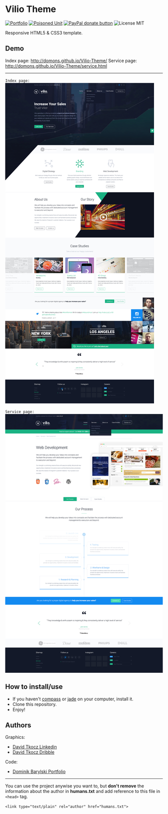 # Vilio Theme

[![Portfolio](https://img.shields.io/badge/My-portfolio-FA143A.svg)](http://domons.net "Dominik Barylski Portfolio | Frontend Developer | Backend Developer")
[![Poisoned Unit](https://img.shields.io/badge/Poisoned-Unit-5a3a76.svg)](http://poisoned-unit.com "Poisoned Unit Websites")
[![PayPal donate button](https://img.shields.io/badge/PayPal-donate-green.svg)](https://www.paypal.com/cgi-bin/webscr?cmd=_s-xclick&hosted_button_id=ZUF8R2BZDG6L6 "Donate once-off to this project using PayPal")
![License MIT](https://img.shields.io/badge/license-MIT-blue.svg)

Responsive HTML5 & CSS3 template.

## Demo
Index page: http://domons.github.io/Vilio-Theme/
Service page: http://domons.github.io/Vilio-Theme/service.html

---

`Index page:`
![Vilio Theme](/psd/index.jpg)

`Service page:`
![Vilio Theme](/psd/Service.jpg)

## How to install/use
- If you haven't [compass](http://compass-style.org/) or [jade](http://jade-lang.com/) on your computer, install it.
- Clone this repository.
- Enjoy!

## Authors

Graphics:
- [David Tkocz Linkedin](https://www.linkedin.com/in/davidtkocz)
- [David Tkocz Dribble](https://dribbble.com/davidtkocz)

Code:
- [Dominik Barylski Portfolio](http://domons.net)


---
You can use the project anywise you want to, but **don't remove** the information about the author in **humans.txt** and add reference to this file in `<head>` tag.

`<link type="text/plain" rel="author" href="humans.txt">`

